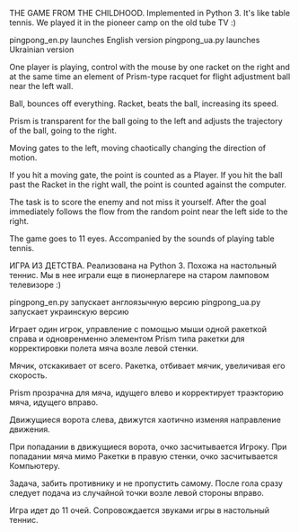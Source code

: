 THE GAME FROM THE CHILDHOOD.
Implemented in Python 3.
It's like table tennis. We played it in the pioneer camp on the old tube TV :)

pingpong_en.py launches English version
pingpong_ua.py launches Ukrainian version

One player is playing, control with the mouse by one racket on the right
and at the same time an element of Prism-type racquet for flight adjustment
ball near the left wall.

Ball, bounces off everything.
Racket, beats the ball, increasing its speed.

Prism is transparent for the ball going to the left and adjusts the trajectory of the ball,
going to the right.

Moving gates to the left, moving chaotically changing the direction of motion.

If you hit a moving gate, the point is counted as a Player.
If you hit the ball past the Racket in the right wall, the point is counted against the computer.

The task is to score the enemy and not miss it yourself.
After the goal immediately follows the flow from the random point near the left side to the right.

The game goes to 11 eyes. Accompanied by the sounds of playing table tennis.


ИГРА ИЗ ДЕТСТВА.
Реализована на Python 3.
Похожа на настольный теннис. Мы в нее играли еще в пионерлагере на старом ламповом телевизоре :)

pingpong_en.py запускает англоязычную версию
pingpong_ua.py запускает украинскую версию

Играет один игрок, управление с помощью мыши одной ракеткой справа
и одновренменно элементом Prism типа ракетки для корректировки полета
мяча возле левой стенки.

Мячик, отскакивает от всего.
Ракетка, отбивает мячик, увеличивая его скорость.

Prism прозрачна для мяча, идущего влево и корректирует траэкторию мяча,
идущего вправо.

Движущиеся ворота слева, движутся хаотично изменяя направление движения.

При попадании в движущиеся ворота, очко засчитывается Игроку.
При попадании мяча мимо Ракетки в правую стенки, очко засчитывается Компьютеру.

Задача, забить противнику и не пропустить самому.
После гола сразу следует подача из случайной точки возле левой стороны вправо.

Игра идет до 11 очей. Сопровождается звуками игры в настольный теннис.
